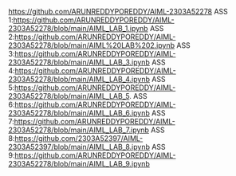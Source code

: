 https://github.com/ARUNREDDYPOREDDY/AIML-2303A52278
ASS 1:https://github.com/ARUNREDDYPOREDDY/AIML-2303A52278/blob/main/AIML_LAB_1.ipynb
ASS 2:https://github.com/ARUNREDDYPOREDDY/AIML-2303A52278/blob/main/AIML%20LAB%202.ipynb
ASS 3:https://github.com/ARUNREDDYPOREDDY/AIML-2303A52278/blob/main/AIML_LAB_3.ipynb
ASS 4:https://github.com/ARUNREDDYPOREDDY/AIML-2303A52278/blob/main/AIML_LAB_4.ipynb
ASS 5:https://github.com/ARUNREDDYPOREDDY/AIML-2303A52278/blob/main/AIML_LAB_5.
ASS 6:https://github.com/ARUNREDDYPOREDDY/AIML-2303A52278/blob/main/AIML_LAB_6.ipynb
ASS 7:https://github.com/ARUNREDDYPOREDDY/AIML-2303A52278/blob/main/AIML_LAB_7.ipynb
ASS 8:https://github.com/2303A52397/AIML-2303A52397/blob/main/AIML_LAB_8.ipynb
ASS 9:https://github.com/ARUNREDDYPOREDDY/AIML-2303A52278/blob/main/AIML_LAB_9.ipynb
